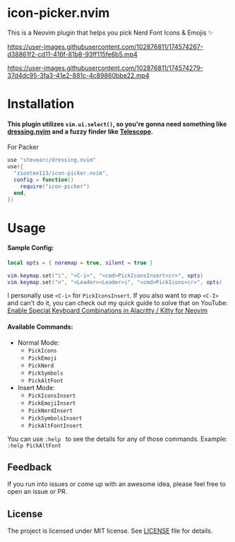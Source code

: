 # icon-picker.nvim

This is a Neovim plugin that helps you pick Nerd Font Icons &amp; Emojis ✨

https://user-images.githubusercontent.com/102876811/174574267-d38861f2-cd11-416f-81b8-93ff115fe6b5.mp4

https://user-images.githubusercontent.com/102876811/174574279-37d4dc95-3fa3-41e2-881c-4c89860bbe22.mp4

# Installation

#### This plugin utilizes `vim.ui.select()`, so you're gonna need something like [dressing.nvim](https://github.com/stevearc/dressing.nvim) and a fuzzy finder like [Telescope](nvim-telescope/telescope.nvim).

For Packer

```lua
use "stevearc/dressing.nvim"
use({
  "ziontee113/icon-picker.nvim",
  config = function()
    require("icon-picker")
  end,
})
```

# Usage

#### Sample Config:

```lua
local opts = { noremap = true, silent = true }

vim.keymap.set("i", "<C-i>", "<cmd>PickIconsInsert<cr>", opts)
vim.keymap.set("n", "<Leader><Leader>i", "<cmd>PickIcons<cr>", opts)
```

I personally use `<C-i>` for `PickIconsInsert`. If you also want to map `<C-I>` and can't do it, you can check out my quick guide to solve that on YouTube: [Enable Special Keyboard Combinations in Alacritty / Kitty for Neovim](https://www.youtube.com/watch?v=lHBD6pdJ-Ng)

#### Available Commands:

- Normal Mode:
  - `PickIcons`
  - `PickEmoji`
  - `PickNerd`
  - `PickSymbols`
  - `PickAltFont`
- Insert Mode:
  - `PickIconsInsert`
  - `PickEmojiInsert`
  - `PickNerdInsert`
  - `PickSymbolsInsert`
  - `PickAltFontInsert`

You can use `:help ` to see the details for any of those commands.
Example: `:help PickAltFont`

## Feedback

If you run into issues or come up with an awesome idea, please feel free to open an issue or PR.

## License

The project is licensed under MIT license. See [LICENSE](./LICENSE) file for details.
